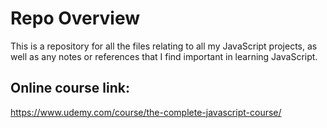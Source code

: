 # Repo Overview
This is a repository for all the files relating to all my JavaScript projects, as well as any notes or references that I find important in learning JavaScript.

## Online course link:
https://www.udemy.com/course/the-complete-javascript-course/


